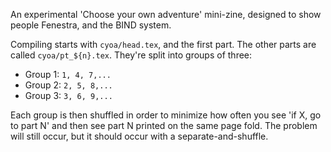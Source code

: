 An experimental 'Choose your own adventure' mini-zine, designed to show people Fenestra, and the BIND system.

Compiling starts with `cyoa/head.tex`, and the first part.
The other parts are called `cyoa/pt_${n}.tex`.
They're split into groups of three:

- Group 1: `1, 4, 7,...`
- Group 2: `2, 5, 8,...`
- Group 3: `3, 6, 9,...`

Each group is then shuffled in order to minimize how often you see 'if X, go to part N' and then see part N printed on the same page fold.
The problem will still occur, but it should occur with a separate-and-shuffle.
